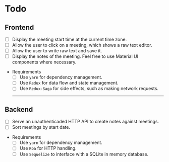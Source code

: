 # Todo

## Frontend

- [ ] Display the meeting start time at the current time zone.
- [ ] Allow the user to click on a meeting, which shows a raw text editor.
- [ ] Allow the user to write raw text and save it.
- [ ] Display the notes of the meeting. Feel free to use Material UI components where necessary.

- Requirements
  - [ ] Use `yarn` for dependency management.
  - [ ] Use `Redux` for data flow and state management.
  - [ ] Use `Redux-Saga` for side effects, such as making network requests.

  ---

## Backend
  
- [ ] Serve an unauthenticaded HTTP API to create notes against meetings.
- [ ] Sort meetings by start date.

- Requirements
  - [ ] Use `yarn` for dependency management.
  - [ ] Use `Koa` for HTTP handling.
  - [ ] Use `Sequelize` to interface with a SQLite in memory database.